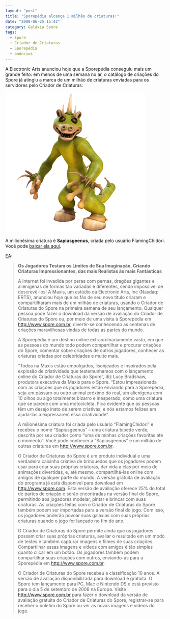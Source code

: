 ```yaml
---
layout: "post"
title: "Sporepédia alcança 1 milhão de criaturas!"
date: "2008-06-25 15:42"
category: Galáxia Spore
tags:
  - Spore
  - Criador de Criaturas
  - Sporepédia
  - anúncios
---
```

A Electronic Arts anunciou hoje que a Sporepédia conseguiu mais um grande feito: em menos de uma semana no ar, o catálogo de criações do Spore já atingiu a marca de um milhão de criaturas enviadas para os servidores pelo Criador de Criaturas:

![A milionésima criatura de Spore](/uploads/2019/07/172809-millionth_dude011.jpg)

A milionésima criatura é **Sapiusgeenus**, criada pelo usuário FlamingChidori. Você pode [baixar ela aqui](http://www.spore.com/sporepedia#qry=usr-FlamingChidori%7C2263522171%3Asast-500003165469).

[EA](http://www.ea.com.br/):

> **Os Jogadores Testam os Limites de Sua Imaginação, Criando Criaturas Impressionantes, das mais Realistas às mais Fantásticas**
>
> A Internet foi invadida por peras com pernas, dragões gigantes e alienígenas de formas tão variadas e diferentes, sendo impossível de descrevê-los! A Maxis, um estúdio da Electronic Arts, Inc (Nasdaq: ERTS), anunciou hoje que os fãs de seu novo título criaram e compartilharam mais de um milhão de criaturas, usando o Criador de Criaturas do Spore na primeira semana de seu lançamento. Qualquer pessoa pode fazer o download da versão de avaliação do Criador de Criaturas do Spore ou, por meio de uma visita à Sporepédia em http://www.spore.com.br, divertir-se conhecendo as centenas de criações maravilhosas vindas de todas as partes do mundo.
>
> A Sporepédia é um destino online extraordinariamente vasto, em que as pessoas do mundo todo podem compartilhar e procurar criações do Spore, comentar sobre criações de outros jogadores, conhecer as criaturas criadas por celebridades e muito mais.
>
> “Todos na Maxis estão empolgados, lisonjeados e inspirados pela explosão de criatividade que testemunhamos com o lançamento online do Criador de Criaturas do Spore”, diz Lucy Bradshaw, produtora executiva da Maxis para o Spore. “Estou impressionada com as criações que os jogadores estão enviando para a Sporepédia, seja um pássaro ou outro animal próximo do real, um alienígena com 10 olhos ou algo totalmente bizarro e inesperado, como uma criatura que se parece com uma motocicleta. Fica evidente que as pessoas têm um desejo inato de serem criativas, e nós estamos felizes em ajudá-las a expressarem essa criatividade”.
>
> A milionésima criatura foi criada pelo usuário “FlamingChidori” e recebeu o nome “Sapiusgeenus” – uma criatura bípede verde, descrita por seu criador como “uma de minhas criações favoritas até o momento”. Você pode conhecer a “Sapiusgeenus” e um milhão de outras criaturas em http://www.spore.com.br.
>
> O Criador de Criaturas do Spore é um produto individual e uma verdadeira caixinha criativa de brinquedos que os jogadores podem usar para criar suas próprias criaturas, dar vida a elas por meio de animações divertidas, e, até mesmo, compartilhá-las online com amigos de qualquer parte do mundo. A versão gratuita de avaliação do programa já está disponível para download em http://www.spore.com. Esta versão de avaliação oferece 25% do total de partes de criação e serão encontradas na versão final do Spore, permitindo aos jogadores modelar, pintar e brincar com suas criaturas. As criações feitas com o Criador de Criaturas do Spore também podem ser importadas para a versão final do jogo. Com isso, os jogadores poderão povoar suas galáxias com suas próprias criaturas quando o jogo for lançado no fim do ano.
>
> O Criador de Criaturas do Spore permite ainda que os jogadores possam criar suas próprias criaturas, avaliar o resultado em um modo de testes e também capturar imagens e filmes de suas criações. Compartilhar essas imagens e vídeos com amigos é tão simples quanto clicar em um botão. Os jogadores também podem compartilhar suas criações com outros, enviando-as para a Sporepédia em http://www.spore.com.br.
>
> O Criador de Criaturas do Spore recebeu a classificação 10 anos. A versão de avaliação disponibilizada para download é gratuita. O Spore tem lançamento para PC, Mac e Nintendo DS e está previsto para o dia 5 de setembro de 2008 na Europa. Visite http://www.spore.com.br para fazer o download da versão de avaliação gratuita do Criador de Criaturas do Spore, registrar-se para receber o boletim do Spore ou ver as novas imagens e vídeos do jogo.
